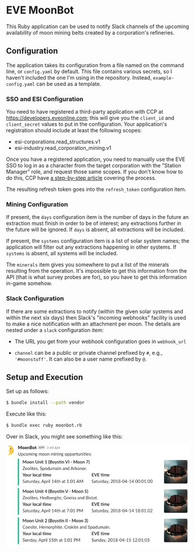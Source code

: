 # EVE MoonBot

This Ruby application can be used to notify Slack channels of the upcoming
availability of moon mining belts created by a corporation's refineries.

## Configuration

The application takes its configuration from a file named on the command line,
or `config.yaml` by default. This file contains
various secrets, so I haven't included the one I'm using in the repository.
Instead, `example-config.yaml` can be used as a template.

### SSO and ESI Configuration

You need to have registered a third-party application with CCP
at <https://developers.eveonline.com>; this will give
you the `client_id` and `client_secret` values to put in the configuration.
Your application's registration should include at least the following scopes:

* esi-corporations.read_structures.v1
* esi-industry.read_corporation_mining.v1

Once you have a registered application, you need to manually use the EVE SSO
to log in as a character from the target corporation with the "Station Manager"
role, and request those same scopes. If you don't know how to do this, CCP
have [a step-by-step article](https://developers.eveonline.com/blog/article/sso-to-authenticated-calls)
covering the process.

The resulting refresh token goes into the
`refresh_token` configuration item.

### Mining Configuration

If present, the `days` configuration item is the number of days in the future
an extraction must finish in order to be of interest; any extractions further
in the future will be ignored. If `days` is absent, all extractions will be
included.

If present, the `systems` configuration item is a list of solar system names;
the application will filter out any extractions happening in other systems.
If `systems` is absent, all systems will be included.

The `minerals` item gives you somewhere to put a list of the minerals resulting
from the operation. It's impossible to get this information from the API
(that is what survey probes are for), so you have to get this information
in-game somehow.

### Slack Configuration

If there are some extractions to notify (within the given solar systems and
within the next six days) then Slack's "incoming webhooks" facility is used
to make a nice notification with an attachment per moon. The details are
nested under a `slack` configuration item:

* The URL you get from your webhook configuration goes in `webhook_url`

* `channel` can be a public or private channel prefixed by `#`, e.g.,
  `'#moonstuff'`. It can also be a user name prefixed by `@`.

## Setup and Execution

Set up as follows:

```bash
$ bundle install --path vendor
```

Execute like this:

```bash
$ bundle exec ruby moonbot.rb
```

Over in Slack, you might see something like this:

![Slack notification from MoonBot](moonbot.png)
